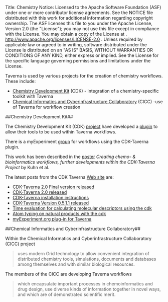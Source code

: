 Title:     Chemistry
Notice:    Licensed to the Apache Software Foundation (ASF) under one
           or more contributor license agreements.  See the NOTICE file
           distributed with this work for additional information
           regarding copyright ownership.  The ASF licenses this file
           to you under the Apache License, Version 2.0 (the
           "License"); you may not use this file except in compliance
           with the License.  You may obtain a copy of the License at
           .
             http://www.apache.org/licenses/LICENSE-2.0
           .
           Unless required by applicable law or agreed to in writing,
           software distributed under the License is distributed on an
           "AS IS" BASIS, WITHOUT WARRANTIES OR CONDITIONS OF ANY
           KIND, either express or implied.  See the License for the
           specific language governing permissions and limitations
           under the License.

Taverna is used by various projects for the creation of chemistry workflows.  These include:

 - [Chemistry Development Kit][1] (CDK) - integration of a chemistry-specific toolkit with Taverna
 - [Chemical Informatics and Cyberinfrastructure Collaboratory][2] (CICC) -use of Taverna for workflow creation

<a name ="chemistry-development-kit"></a>
##Chemistry Development Kit##
                    
The Chemistry Development Kit (CDK) [project][3] have developed a 
   [plugin](/documentation/plugins#cdk)
   to allow their tools to be used within Taverna workflows.</p>

There is a myExperiment [group][5]</a> for workflows using the CDK-Taverna plugin.</p>

This work has been described in the [poster][6]
    *Creating chemo- &amp; bioinformatics workflows, further developments within the CDK-Taverna Project* 
    by Kuhn et al.

The latest posts from the  CDK Taverna [Web site][7] are:

 - [CDK-Taverna 2.0 Final version released][8]
 - [CDK-Taverna 2.0 released][9] 
 - [CDK-Taverna installation instructions][10]
 - [CDK-Taverna Version 0.5.1.1 released][11]
 - [Time evaluation for calculating molecular descriptors using the cdk][12]
 - [Atom typing on natural products with the cdk][13]
 - [myExperiment.org plug-in for Taverna][14]

<a name ="chemical-informatics-and-cyberinfrastructure-collaboratory"></a>
##Chemical Informatics and Cyberinfrastructure Collaboratory##

Within the Chemical Informatics and Cyberinfrastructure Collaboratory (CICC) project

> uses modern Grid technology to allow convenient integration of
> distributed chemistry tools, simulations,  documents and databases
> among themselves and with similar biological resources.

The members of the CICC are developing Taverna workflows

> which encapsulate important processes in chemoinformatics and drug
> design,     use diverse kinds of information together in novel ways,  
> and which are of demonstrated scientific merit.

  [1]: #chemistry-development-kit
  [2]: #chemical-informatics-and-cyberinfrastructure-collaboratory
  [3]: http://sourceforge.net/projects/cdk
  [5]: http://www.myexperiment.org/groups/105
  [6]: http://dx.doi.org/10.1186/1752-153X-2-S1-P27
  [7]: http://cdktaverna.wordpress.com/
  [8]: https://cdktaverna.wordpress.com/2011/07/29/cdk-taverna-2-0-final-version-released/
  [9]: https://cdktaverna.wordpress.com/2011/02/15/cdk-taverna-2-0-released/
  [10]: http://cdktaverna.wordpress.com/2010/01/18/cdk-taverna-installation-instruction/
  [11]: http://cdktaverna.wordpress.com/2010/01/17/cdk-taverna-version-0-5-1-1-released/
  [12]: http://cdktaverna.wordpress.com/2008/09/07/time-evaluation-for-calculating-molecular-descriptors-using-the-cdk/
  [13]: http://cdktaverna.wordpress.com/2008/09/06/atom-typing-on-natural-products-with-the-cdk/
  [14]: http://cdktaverna.wordpress.com/2008/08/29/myexperimentorg-plug-in-for-taverna/